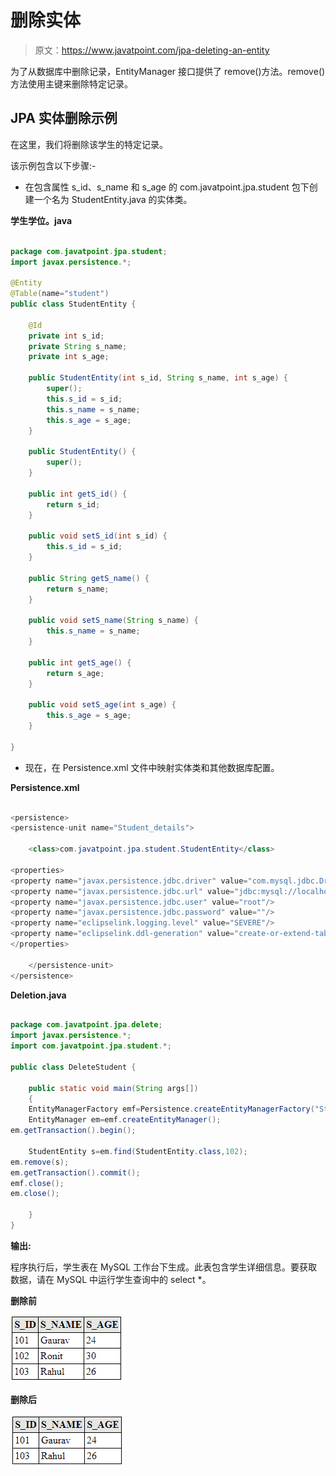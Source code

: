 # 删除实体

> 原文：<https://www.javatpoint.com/jpa-deleting-an-entity>

为了从数据库中删除记录，EntityManager 接口提供了 remove()方法。remove()方法使用主键来删除特定记录。

## JPA 实体删除示例

在这里，我们将删除该学生的特定记录。

该示例包含以下步骤:-

*   在包含属性 s_id、s_name 和 s_age 的 com.javatpoint.jpa.student 包下创建一个名为 StudentEntity.java 的实体类。

**学生学位。java**

```java

package com.javatpoint.jpa.student;
import javax.persistence.*;

@Entity
@Table(name="student")
public class StudentEntity {

	@Id
	private int s_id;
	private String s_name;
	private int s_age;

	public StudentEntity(int s_id, String s_name, int s_age) {
		super();
		this.s_id = s_id;
		this.s_name = s_name;
		this.s_age = s_age;
	}

	public StudentEntity() {
		super();
	}

	public int getS_id() {
		return s_id;
	}

	public void setS_id(int s_id) {
		this.s_id = s_id;
	}

	public String getS_name() {
		return s_name;
	}

	public void setS_name(String s_name) {
		this.s_name = s_name;
	}

	public int getS_age() {
		return s_age;
	}

	public void setS_age(int s_age) {
		this.s_age = s_age;
	}

}

```

*   现在，在 Persistence.xml 文件中映射实体类和其他数据库配置。

**Persistence.xml**

```java

<persistence>
<persistence-unit name="Student_details">

	<class>com.javatpoint.jpa.student.StudentEntity</class>

<properties>
<property name="javax.persistence.jdbc.driver" value="com.mysql.jdbc.Driver"/>
<property name="javax.persistence.jdbc.url" value="jdbc:mysql://localhost:3306/studentdata"/>
<property name="javax.persistence.jdbc.user" value="root"/>
<property name="javax.persistence.jdbc.password" value=""/>
<property name="eclipselink.logging.level" value="SEVERE"/>
<property name="eclipselink.ddl-generation" value="create-or-extend-tables"/>
</properties>

	</persistence-unit>
</persistence>

```

**Deletion.java**

```java

package com.javatpoint.jpa.delete;
import javax.persistence.*;
import com.javatpoint.jpa.student.*;

public class DeleteStudent {

	public static void main(String args[])
	{
	EntityManagerFactory emf=Persistence.createEntityManagerFactory("Student_details");
	EntityManager em=emf.createEntityManager();
em.getTransaction().begin();

    StudentEntity s=em.find(StudentEntity.class,102);
em.remove(s);
em.getTransaction().commit();
emf.close();
em.close();

	}
}

```

**输出:**

程序执行后，学生表在 MySQL 工作台下生成。此表包含学生详细信息。要获取数据，请在 MySQL 中运行学生查询中的 select *。

**删除前**

![JPA Deleting an Entity](img/720c36a7ab00d6a8818323bd453f807d.png)

**删除后**

![JPA Deleting an Entity](img/05b5ef00225f50d27e28a9e3cb4d7cc8.png)
